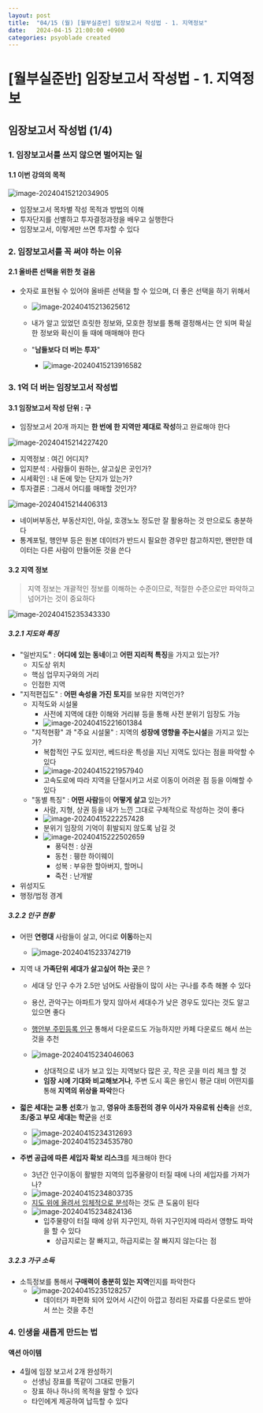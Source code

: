 ```yaml
---
layout: post
title:  "04/15 (월) [월부실준반] 임장보고서 작성법 - 1. 지역정보"
date:   2024-04-15 21:00:00 +0900
categories: psyoblade created
---
```


# [월부실준반] 임장보고서 작성법 - 1. 지역정보

## 임장보고서 작성법 (1/4)

### 1. 임장보고서를 쓰지 않으면 벌어지는 일

#### 1.1 이번 강의의 목적

![image-20240415212034905](/private/images/2024-04-15-siljun-day7/image-20240415212034905.png)

* 임장보고서 목차별 작성 목적과 방법의 이해
* 투자단지를 선별하고 투자결정과정을 배우고 실행한다
* 임장보고서, 이렇게만 쓰면 투자할 수 있다

### 2. 임장보고서를 꼭 써야 하는 이유

#### 2.1 올바른 선택을 위한 첫 걸음

* 숫자로 표현될 수 있어야 올바른 선택을 할 수 있으며, 더 좋은 선택을 하기 위해서

  * ![image-20240415213625612](/private/images/2024-04-15-siljun-day7/image-20240415213625612.png)

  * 내가 알고 있었던 흐릿한 정보와, 모호한 정보를 통해 결정해서는 안 되며 확실한 정보와 확신이 들 때에 매매해야 한다
  * "**남들보다 더 버는 투자**"
    * ![image-20240415213916582](/private/images/2024-04-15-siljun-day7/image-20240415213916582.png)

### 3. 1억 더 버는 임장보고서 작성법

#### 3.1 임장보고서 작성 단위 : 구

* 임장보고서 20개 까지는 **한 번에 한 지역만 제대로 작성**하고 완료해야 한다

![image-20240415214227420](/private/images/2024-04-15-siljun-day7/image-20240415214227420.png)

* 지역정보 : 여긴 어디지?
* 입지분석 : 사람들이 원하는, 살고싶은 곳인가?
* 시세확인 : 내 돈에 맞는 단지가 있는가?
* 투자결론 : 그래서 어디를 매매할 것인가?

![image-20240415214406313](/private/images/2024-04-15-siljun-day7/image-20240415214406313.png)

* 네이버부동산, 부동산지인, 아실, 호갱노노 정도만 잘 활용하는 것 만으로도 충분하다
* 통계포털, 행안부 등은 원본 데이터가 반드시 필요한 경우만 참고하지만, 왠만한 데이터는 다른 사람이 만들어둔 것을 쓴다

#### 3.2 지역 정보

> 지역 정보는 개괄적인 정보를 이해하는 수준이므로, 적절한 수준으로만 파악하고 넘어가는 것이 중요하다

![image-20240415235343330](/private/images/2024-04-15-siljun-day7/image-20240415235343330.png)

##### 3.2.1 지도와 특징

* "일반지도" : **어디에 있는 동네**이고 **어떤 지리적 특징**을 가지고 있는가?
  * 지도상 위치
  * 핵심 업무지구와의 거리
  * 인접한 지역
* "지적편집도" : **어떤 속성을 가진 토지**를 보유한 지역인가?
  * 지적도와 시설물
    * 사전에 지역에 대한 이해와 거리뷰 등을 통해 사전 분위기 임장도 가능
    * ![image-20240415221601384](/private/images/2024-04-15-siljun-day7/image-20240415221601384.png)
  * "지적현황" 과 "주요 시설물" : 지역의 **성장에 영향을 주는시설**을 가지고 있는가?
    * 복합적인 구도 있지만, 베드타운 특성을 지닌 지역도 있다는 점을 파악할 수 있다
    * ![image-20240415221957940](/private/images/2024-04-15-siljun-day7/image-20240415221957940.png)
    * 고속도로에 따라 지역을 단절시키고 서로 이동이 어려운 점 등을 이해할 수 있다
  * "동별 특징" : **어떤 사람**들이 **어떻게 살고** 있는가?
    * 사람, 지형, 상권 등을 내가 느낀 그대로 구체적으로 작성하는 것이 좋다
    * ![image-20240415222257428](/private/images/2024-04-15-siljun-day7/image-20240415222257428.png)
    * 분위기 임장의 기억이 휘발되지 않도록 남길 것
    * ![image-20240415222502659](/private/images/2024-04-15-siljun-day7/image-20240415222502659.png)
      * 풍덕천 : 상권
      * 동천 : 휑한 하이웨이
      * 성복 : 부유한 할아버지, 할머니
      * 죽전 : 난개발
* 위성지도
* 행정/법정 경계

##### 3.2.2 인구 현황

* 어떤 **연령대** 사람들이 살고, 어디로 **이동**하는지

  * ![image-20240415233742719](/private/images/2024-04-15-siljun-day7/image-20240415233742719.png)

* 지역 내 **가족단위 세대가 살고싶어 하는 곳**은 ?

  * 세대 당 인구 수가 2.5만 넘어도 사람들이 많이 사는 구나를 추측 해볼 수 있다
  * 용산, 관악구는 아파트가 맞지 않아서 세대수가 낮은 경우도 있다는 것도 알고 있으면 좋다
  * [행안부 주민등록 인구](https://jumin.mois.go.kr/) 통해서 다운로드도 가능하지만 카페 다운로드 해서 쓰는 것을 추천

  * ![image-20240415234046063](/private/images/2024-04-15-siljun-day7/image-20240415234046063.png)
    * 상대적으로 내가 보고 있는 지역보다 많은 곳, 작은 곳을 미리 체크 할 것
    * **임장 시에 기대와 비교해보거나**, 주변 도시 혹은 용인시 평균 대비 어떤지를 통해 **지역의 위상을 파악**한다

* **젋은 세대는 교통 선호**가 높고, **영유아 초등전의 경우 이사가 자유로워 신축**을 선호, **초/중고 부모 세대는 학군**을 선호

  * ![image-20240415234312693](/private/images/2024-04-15-siljun-day7/image-20240415234312693.png)
  * ![image-20240415234535780](/private/images/2024-04-15-siljun-day7/image-20240415234535780.png)

* **주변 공급에 따른 세입자 확보 리스크**를 체크해야 한다

  * 3년간 인구이동이 활발한 지역의 입주물량이 터질 때에 나의 세입자를 가져가나?
  * ![image-20240415234803735](/private/images/2024-04-15-siljun-day7/image-20240415234803735.png)
  * <u>지도 위에 올려서 입체적으로 분석</u>하는 것도 큰 도움이 된다
  * ![image-20240415234824136](/private/images/2024-04-15-siljun-day7/image-20240415234824136.png)
    * 입주물량이 터질 때에 상위 지구인지, 하위 지구인지에 따라서 영향도 파악을 할 수 있다
      * 상급지로는 잘 빠지고, 하급지로는 잘 빠지지 않는다는 점

##### 3.2.3 가구 소득

* 소득정보를 통해서 **구매력이 충분히 있는 지역**인지를 파악한다
  * ![image-20240415235128257](/private/images/2024-04-15-siljun-day7/image-20240415235128257.png)
    * 데이터가 파편화 되어 있어서 시간이 아깝고 정리된 자료를 다운로드 받아서 쓰는 것을 추천



### 4. 인생을 새롭게 만드는 법



#### 액션 아이템

* 4월에 임장 보고서 2개 완성하기
  * 선생님 장표를 똑같이 그대로 만들기
  * 장표 하나 하나의 목적을 말할 수 있다
  * 타인에게 제공하여 납득할 수 있다